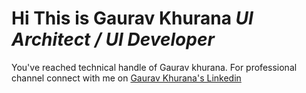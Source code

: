 # Hi This is Gaurav Khurana *UI Architect / UI Developer* 

You've reached technical handle of Gaurav khurana.
For professional channel connect with me on [Gaurav Khurana's Linkedin](https://www.linkedin.com/in/gaurav-khurana-6ba92b15/)
